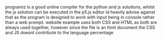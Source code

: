 programiz is a good online compiler for the python and js solutions, whilst the js solution can be executed in the p5.js editor id heavily advise against that as the program is designed to work with input being in console rather than a web prompt. 
website example uses both CSS and HTML as both are always used together, however since the file is an html document the CSS and JS doesnt contribute to the language percentage
